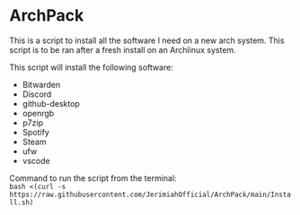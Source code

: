 # ArchPack
This is a script to install all the software I need on a new arch system. This script is to be ran after a fresh install on an Archlinux system.

This script will install the following software:
- Bitwarden
- Discord
- github-desktop
- openrgb
- p7zip
- Spotify
- Steam
- ufw
- vscode

Command to run the script from the terminal:  
`bash <(curl -s https://raw.githubusercontent.com/JerimiahOfficial/ArchPack/main/Install.sh)`
